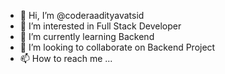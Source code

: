 - 👋 Hi, I’m @coderaadityavatsid
- 👀 I’m interested in Full Stack Developer
- 🌱 I’m currently learning Backend
- 💞️ I’m looking to collaborate on Backend Project
- 📫 How to reach me ...

<!---
coderaadityavatsid/coderaadityavatsid is a ✨ special ✨ repository because its `README.md` (this file) appears on your GitHub profile.
You can click the Preview link to take a look at your changes.
--->
